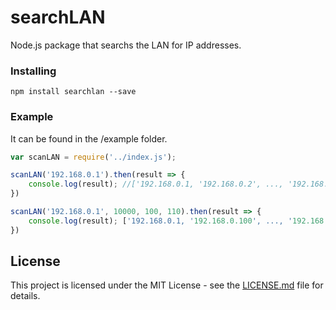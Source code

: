 # searchLAN

Node.js package that searchs the LAN for IP addresses.

### Installing

```
npm install searchlan --save
```

### Example

It can be found in the /example folder.

```javascript
var scanLAN = require('../index.js');

scanLAN('192.168.0.1').then(result => {
    console.log(result); //['192.168.0.1, '192.168.0.2', ..., '192.168.0.254']
})

scanLAN('192.168.0.1', 10000, 100, 110).then(result => {
    console.log(result); ['192.168.0.1, '192.168.0.100', ..., '192.168.0.109'] with a 10 second timeout
})
```

## License

This project is licensed under the MIT License - see the [LICENSE.md](LICENSE.md) file for details.
